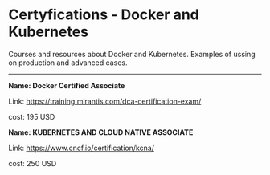 # Certyfications - Docker and Kubernetes

Courses and resources about Docker and Kubernetes. Examples of ussing on production and advanced cases.

---

**Name: Docker Certified Associate**

Link: https://training.mirantis.com/dca-certification-exam/

cost: 195 USD

**Name: KUBERNETES AND CLOUD NATIVE ASSOCIATE**

Link: https://www.cncf.io/certification/kcna/

cost: 250 USD
